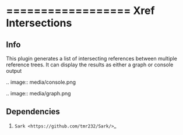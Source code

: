 ==================
Xref Intersections
==================

Info
----

This plugin generates a list of intersecting references between multiple reference trees. It can display the results as either a graph or console output

.. image::
    media/console.png

.. image::
	media/graph.png

Dependencies
------------

1. `Sark <https://github.com/tmr232/Sark/>`_
